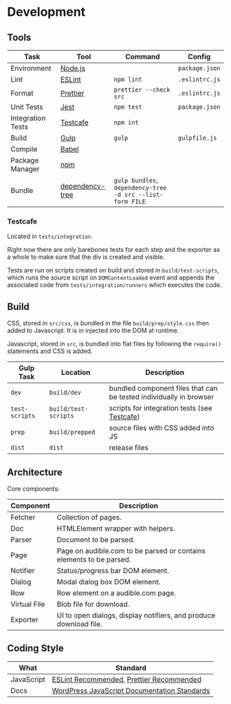 Development
===========

Tools
-----

| Task              | Tool                | Command                                                   | Config         |
|-------------------|---------------------|-----------------------------------------------------------|----------------|
| Environment       | [Node.js][]         |                                                           | `package.json` |
| Lint              | [ESLint][]          | `npm lint`                                                | `.eslintrc.js` |
| Format            | [Prettier][]        | `prettier --check src`                                    | `.eslintrc.js` |
| Unit Tests        | [Jest][]            | `npm test`                                                | `package.json` |
| Integration Tests | [Testcafe][]        | `npm int`                                                 |                |
| Build             | [Gulp][]            | `gulp`                                                    | `gulpfile.js`  |
| Compile           | [Babel][]           |                                                           |                |
| Package Manager   | [npm][]             |                                                           |                |
| Bundle            | [dependency-tree][] | `gulp bundles`, `dependency-tree -d src --list-form FILE` |                |

[Node.js]: https://nodejs.org/
[ESLint]: https://eslint.org/
[Prettier]: https://prettier.io/
[Jest]: https://jestjs.io/
[Testcafe]: https://testcafe.io/
[Gulp]: https://gulpjs.com/docs/en/getting-started/quick-start
[Babel]: https://babeljs.io/
[npm]: https://www.npmjs.com/
[dependency-tree]: https://github.com/dependents/node-dependency-tree

### Testcafe

Located in `tests/integration`.

Right now there are only barebones tests for each step and the exporter as a
whole to make sure that the div is created and visible.

Tests are run on scripts created on build and stored in `build/test-scripts`,
which runs the source script on `DOMContentLoaded` event and appends the
associated code from `tests/integration/runners` which executes the code.

Build
-----

CSS, stored in `src/css`, is bundled in the file `build/prep/style.css` then
added to Javascript. It is in injected into the DOM at runtime.

Javascript, stored in `src`, is bundled into flat files by following the
`require()` statements and CSS is added.

| Gulp Task      | Location             | Description                                                        |
|----------------|----------------------|--------------------------------------------------------------------|
| `dev`          | `build/dev`          | bundled component files that can be tested individually in browser |
| `test-scripts` | `build/test-scripts` | scripts for integration tests (see [Testcafe](#Testcafe))           |
| `prep`         | `build/prepped`      | source files with CSS added into JS                                |
| `dist`         | `dist`               | release files                                                      |

Architecture
------------

Core components:

| Component    | Description                                                         |
|--------------|---------------------------------------------------------------------|
| Fetcher      | Collection of pages.                                                |
| Doc          | HTMLElement wrapper with helpers.                                   |
| Parser       | Document to be parsed.                                              |
| Page         | Page on audible.com to be parsed or contains elements to be parsed. |
| Notifier     | Status/progress bar DOM element.                                    |
| Dialog       | Modal dialog box DOM element.                                       |
| Row          | Row element on a audible.com page.                                  |
| Virtual File | Blob file for download.                                             |
| Exporter     | UI to open dialogs, display notifiers, and produce download file.   |

Coding Style
------------

| What       | Standard                                         |
|------------|--------------------------------------------------|
| JavaScript | [ESLint Recommended][], [Prettier Recommended][] |
| Docs       | [WordPress JavaScript Documentation Standards][] |

[ESLint Recommended]: https://eslint.org/docs/latest/rules/
[Prettier Recommended]: https://github.com/prettier/eslint-plugin-prettier
[WordPress JavaScript Documentation Standards]: https://developer.wordpress.org/coding-standards/inline-documentation-standards/javascript/

